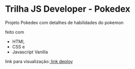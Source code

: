 # Trilha JS Developer - Pokedex 
 
 
 Projeto Pokedex com detalhes de habilidades do pokemon 
 
 feito com 
 - HTMl, 
 - CSS e 
 - Javascript Vanilla
 
 link para visualização:<a href="https://spiky-leg.surge.sh" target="_blank"> link deploy</a> 
